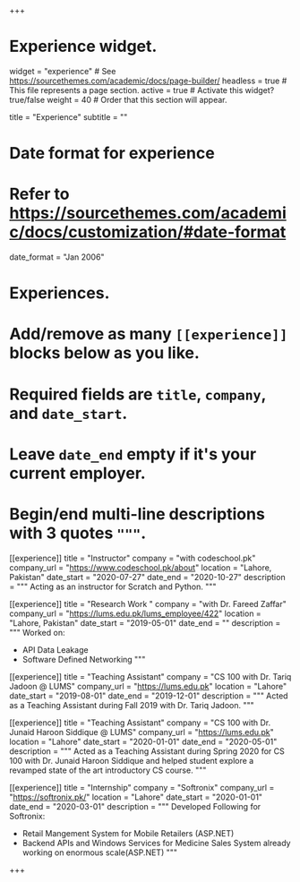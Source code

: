 +++
# Experience widget.
widget = "experience"  # See https://sourcethemes.com/academic/docs/page-builder/
headless = true  # This file represents a page section.
active = true  # Activate this widget? true/false
weight = 40  # Order that this section will appear.

title = "Experience"
subtitle = ""

# Date format for experience
#   Refer to https://sourcethemes.com/academic/docs/customization/#date-format
date_format = "Jan 2006"

# Experiences.
#   Add/remove as many `[[experience]]` blocks below as you like.
#   Required fields are `title`, `company`, and `date_start`.
#   Leave `date_end` empty if it's your current employer.
#   Begin/end multi-line descriptions with 3 quotes `"""`.
[[experience]]
  title = "Instructor"
  company = "with codeschool.pk"
  company_url = "https://www.codeschool.pk/about"
  location = "Lahore, Pakistan"
  date_start = "2020-07-27"
  date_end = "2020-10-27"
  description = """
  Acting as an instructor for Scratch and Python.
  """

[[experience]]
  title = "Research Work "
  company = "with Dr. Fareed Zaffar"
  company_url = "https://lums.edu.pk/lums_employee/422"
  location = "Lahore, Pakistan"
  date_start = "2019-05-01"
  date_end = ""
  description = """
  Worked on:
  * API Data Leakage
  * Software Defined Networking
  """

[[experience]]
  title = "Teaching Assistant"
  company = "CS 100 with Dr. Tariq Jadoon @ LUMS"
  company_url = "https://lums.edu.pk"
  location = "Lahore"
  date_start = "2019-08-01"
  date_end = "2019-12-01"
  description = """
  Acted as a Teaching Assistant during Fall 2019 with Dr. Tariq Jadoon.
  """

[[experience]]
  title = "Teaching Assistant"
  company = "CS 100 with Dr. Junaid Haroon Siddique @ LUMS"
  company_url = "https://lums.edu.pk"
  location = "Lahore"
  date_start = "2020-01-01"
  date_end = "2020-05-01"
  description = """
  Acted as a Teaching Assistant during Spring 2020 for CS 100 with Dr. Junaid Haroon Siddique and helped student explore a revamped state of the art introductory CS course.
  """


[[experience]]
  title = "Internship"
  company = "Softronix"
  company_url = "https://softronix.pk/"
  location = "Lahore"
  date_start = "2020-01-01"
  date_end = "2020-03-01"
  description = """
  Developed Following for Softronix:
  * Retail Mangement System for Mobile Retailers (ASP.NET)
  * Backend APIs and Windows Services for Medicine Sales System already working on enormous scale(ASP.NET)
  """

+++
